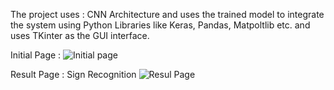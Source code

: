 The project uses : CNN Architecture and uses the trained model to integrate the system using Python Libraries like Keras, Pandas, Matpoltlib etc. and uses TKinter as the GUI interface.

Initial Page : 
![Initial page](https://github.com/user-attachments/assets/138bb28e-16ba-47f2-9be2-d7aae68f5322)

Result Page : 
Sign Recognition
![Resul Page](https://github.com/user-attachments/assets/9e2e85d4-9864-4893-8ce0-888b737d9030)
